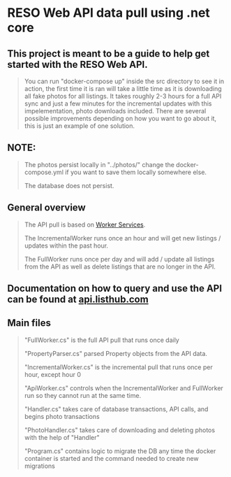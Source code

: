 ﻿# RESO Web API data pull using .net core

## This project is meant to be a guide to help get started with the RESO Web API.
> You can run "docker-compose up" inside the src directory to see it in action, the first time it is ran will take a little time as it is downloading all fake photos for all listings.
> It takes roughly 2-3 hours for a full API sync and just a few minutes for the incremental updates with this impelementation, photo downloads included. There are several possible improvements depending on how you want to go about it, this is just an example of one solution.

## NOTE:
> The photos persist locally in "../photos/" change the docker-compose.yml if you want to save them locally somewhere else.
>
> The database does not persist.

## General overview
> The API pull is based on <a href="https://docs.microsoft.com/en-us/aspnet/core/fundamentals/host/hosted-services?view=aspnetcore-5.0&tabs=visual-studio">Worker Services</a>.
>
> The IncrementalWorker runs once an hour and will get new listings / updates within the past hour.
>
> The FullWorker runs once per day and will add / update all listings from the API as well as delete listings that are no longer in the API.


## Documentation on how to query and use the API can be found at <a href="https://api.listhub.com">api.listhub.com</a>

## Main files
> "FullWorker.cs" is the full API pull that runs once daily
>
> "PropertyParser.cs" parsed Property objects from the API data.
>
> "IncrementalWorker.cs" is the incremental pull that runs once per hour, except hour 0
>
> "ApiWorker.cs" controls when the IncrementalWorker and FullWorker run so they cannot run at the same time.
>
> "Handler.cs" takes care of database transactions, API calls, and begins photo transactions
>
> "PhotoHandler.cs" takes care of downloading and deleting photos with the help of "Handler"
>
> "Program.cs" contains logic to migrate the DB any time the docker container is started and the command needed to create new migrations